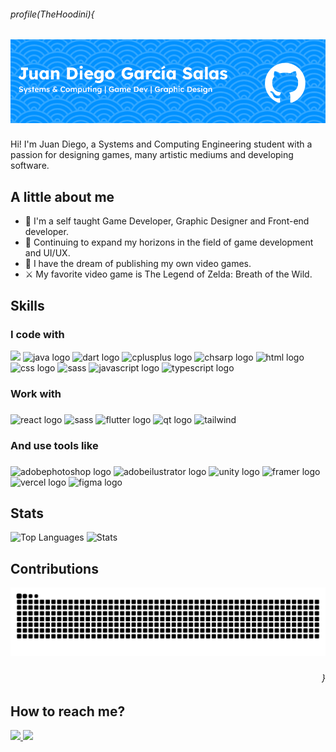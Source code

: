 <h6 align="left">profile(TheHoodini){</h6>

###

<div align="center">
  <img src="./pfbanner.png"/>
</div>

###

Hi! I'm Juan Diego, a Systems and Computing Engineering student with a passion for designing games, many artistic mediums and developing software.

<h2>A little about me</h2>

* 🌟 I'm a self taught Game Developer, Graphic Designer and Front-end developer.
* 📖 Continuing to expand my horizons in the field of game development and UI/UX.
* 🎯 I have the dream of publishing my own video games.
* ⚔️ My favorite video game is The Legend of Zelda: Breath of the Wild.

<h2>Skills</h2>

<h3>I code with</h3>
<div>
  <img src="https://img.shields.io/badge/Python-3776AB?style=for-the-badge&logo=python&logoColor=F7DF1E"  />
  <img src="https://img.shields.io/badge/Java-ED8B00?style=for-the-badge&logo=openjdk&logoColor=white" alt="java logo"  />
  <img src="https://img.shields.io/badge/Dart-0175C2?style=for-the-badge&logo=dart&logoColor=white" alt="dart logo"  />
  <img src="https://img.shields.io/badge/C%2B%2B-00599C?style=for-the-badge&logo=c%2B%2B&logoColor=white" alt="cplusplus logo"  />
  <img src="https://img.shields.io/badge/C%23-5C2D91?style=for-the-badge&logo=c%2B%2B&logoColor=white" alt="chsarp logo"  />
  <img src="https://img.shields.io/badge/HTML5-E34F26?style=for-the-badge&logo=html5&logoColor=white" alt="html logo"  />
  <img src="https://img.shields.io/badge/CSS3-1572B6?style=for-the-badge&logo=css3&logoColor=white" alt="css logo"  />
  <img src="https://img.shields.io/badge/Sass-CC6699?style=for-the-badge&logo=sass&logoColor=white" alt="sass"/>
  <img src="https://img.shields.io/badge/JavaScript-F7DF1E?style=for-the-badge&logo=javascript&logoColor=black" alt="javascript logo"  />
  <img src="https://img.shields.io/badge/typescript-%23007ACC.svg?style=for-the-badge&logo=typescript&logoColor=white" alt="typescript logo"  />
 
</div>

###

<h3>Work with</h3>

###

<div>
  <img src="https://img.shields.io/badge/React-20232A?style=for-the-badge&logo=react&logoColor=61DAFB" alt="react logo"  />
  <img src="https://img.shields.io/badge/vite-%23646CFF.svg?style=for-the-badge&logo=vite&logoColor=white" alt="sass"/>
  <img src="https://img.shields.io/badge/Flutter-02569B?style=for-the-badge&logo=flutter&logoColor=white" alt="flutter logo"  />
  <img src="https://img.shields.io/badge/Qt-41CD52?style=for-the-badge&logo=qt&logoColor=white" alt="qt logo"  />
  <img src="https://img.shields.io/badge/Tailwind_CSS-38B2AC?style=for-the-badge&logo=tailwind-css&logoColor=white" alt="tailwind"/>
</div>

###

<h3>And use tools like</h3>

###

<div>
  <img src="https://img.shields.io/badge/Photoshop-31A8FF?style=for-the-badge&logo=Adobe%20Photoshop&logoColor=black" alt="adobephotoshop logo"  />
  <img src="https://img.shields.io/badge/Illustrator-FF9A00?style=for-the-badge&logo=adobe%20illustrator&logoColor=black" alt="adobeilustrator logo"  />
  <img src="https://img.shields.io/badge/Unity-000000?style=for-the-badge&logo=unity&logoColor=white" alt="unity logo"  />
  <img src="https://img.shields.io/badge/Framer-white?style=for-the-badge&logo=framer&logoColor=black" alt="framer logo" />
  <img src="https://img.shields.io/badge/Vercel-000000?style=for-the-badge&logo=vercel&logoColor=white" alt="vercel logo" />
  <img src="https://img.shields.io/badge/Figma-F24E1E?style=for-the-badge&logo=figma&logoColor=white" alt="figma logo" />
</div>

###

<h2>Stats</h2>

![Top Languages](https://github-readme-stats.vercel.app/api/top-langs/?username=TheHoodini&layout=donut&theme=prussian&hide_border=true)
![Stats](https://github-readme-stats.vercel.app/api?username=TheHoodini&theme=prussian&show_icons=true&hide_border=true&count_private=true)

<h2>Contributions</h2>
<img src="https://raw.githubusercontent.com/TheHoodini/TheHoodini/output/snake.svg" alt="Snake animation" />

###

<h6 align="right">}</h6>

###

<h2>How to reach me?</h2>
<a href='https://www.linkedin.com/in/juan-diego-garc%C3%ADa-salas-b80266268/' target='blank'>
  <img src="https://img.shields.io/badge/LinkedIn-0077B5?style=for-the-badge&logo=linkedin&logoColor=white" height='40'>
</a>
<a href='https://www.behance.net/thehoodini' target='blank'>
  <img src="https://img.shields.io/badge/Behance-0054F7?style=for-the-badge&logo=behance&logoColor=white" height='40'>
</a>
